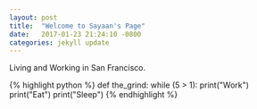 ```yaml
---
layout: post
title:  "Welcome to Sayaan's Page"
date:   2017-01-23 21:24:10 -0800
categories: jekyll update
---
```


Living and Working in San Francisco. 


{% highlight python %}
def the_grind:
	while (5 > 1):
		print("Work")
		print("Eat")
		print("Sleep")
{% endhighlight %}